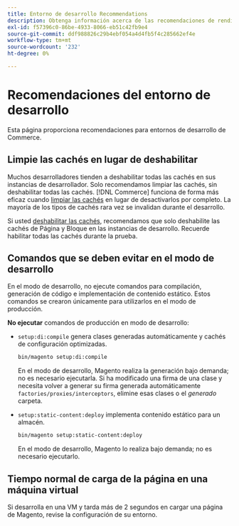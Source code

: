 ```yaml
---
title: Entorno de desarrollo Recommendations
description: Obtenga información acerca de las recomendaciones de rendimiento para configurar su entorno de desarrollo local de Adobe Commerce.
exl-id: f57396c0-86be-4933-8066-eb51c42fb9e4
source-git-commit: ddf988826c29b4ebf054a4d4fb5f4c285662ef4e
workflow-type: tm+mt
source-wordcount: '232'
ht-degree: 0%

---
```


# Recomendaciones del entorno de desarrollo

Esta página proporciona recomendaciones para entornos de desarrollo de Commerce.

## Limpie las cachés en lugar de deshabilitar

Muchos desarrolladores tienden a deshabilitar todas las cachés en sus instancias de desarrollador. Solo recomendamos limpiar las cachés, sin deshabilitar todas las cachés. [!DNL Commerce] funciona de forma más eficaz cuando [limpiar las cachés](../configuration/cli/manage-cache.md#clean-and-flush-cache-types) en lugar de desactivarlos por completo. La mayoría de los tipos de cachés rara vez se invalidan durante el desarrollo.

Si usted [deshabilitar las cachés](../configuration/cli/manage-cache.md#enable-or-disable-cache-types), recomendamos que solo deshabilite las cachés de Página y Bloque en las instancias de desarrollo. Recuerde habilitar todas las cachés durante la prueba.

## Comandos que se deben evitar en el modo de desarrollo

En el modo de desarrollo, no ejecute comandos para compilación, generación de código e implementación de contenido estático. Estos comandos se crearon únicamente para utilizarlos en el modo de producción.

**No ejecutar** comandos de producción en modo de desarrollo:

* `setup:di:compile` genera clases generadas automáticamente y cachés de configuración optimizadas.

  ```bash
  bin/magento setup:di:compile
  ```

  En el modo de desarrollo, Magento realiza la generación bajo demanda; no es necesario ejecutarla. Si ha modificado una firma de una clase y necesita volver a generar su firma generada automáticamente `factories/proxies/interceptors`, elimine esas clases o el _generado_ carpeta.

* `setup:static-content:deploy` implementa contenido estático para un almacén.

  ```bash
  bin/magento setup:static-content:deploy
  ```

  En el modo de desarrollo, Magento lo realiza bajo demanda; no es necesario ejecutarlo.

## Tiempo normal de carga de la página en una máquina virtual

Si desarrolla en una VM y tarda más de 2 segundos en cargar una página de Magento, revise la configuración de su entorno.
